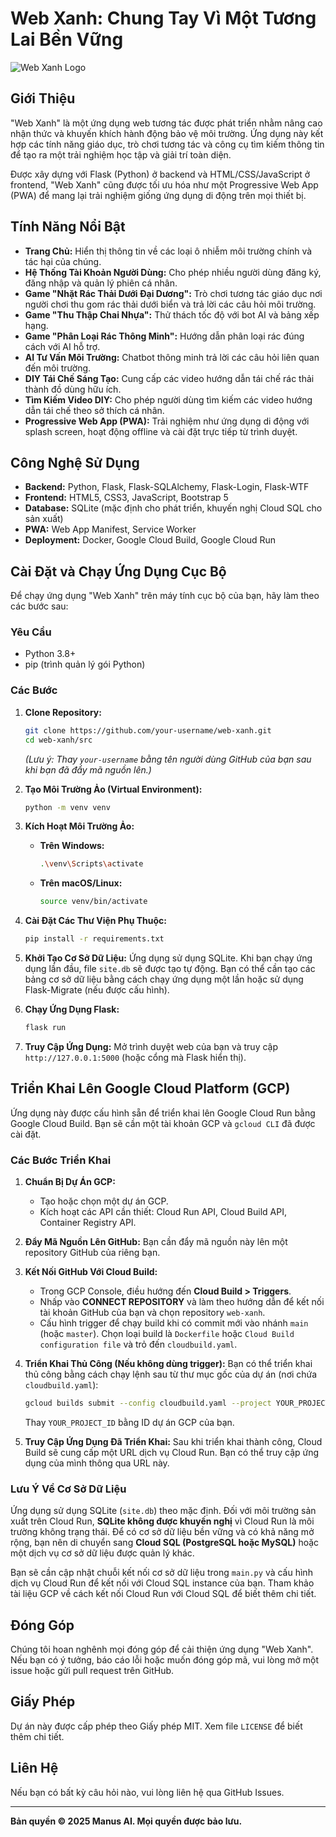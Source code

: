 # Web Xanh: Chung Tay Vì Một Tương Lai Bền Vững

![Web Xanh Logo](https://raw.githubusercontent.com/your-username/web-xanh/main/static/icons/icon-512x512.png)

## Giới Thiệu

"Web Xanh" là một ứng dụng web tương tác được phát triển nhằm nâng cao nhận thức và khuyến khích hành động bảo vệ môi trường. Ứng dụng này kết hợp các tính năng giáo dục, trò chơi tương tác và công cụ tìm kiếm thông tin để tạo ra một trải nghiệm học tập và giải trí toàn diện.

Được xây dựng với Flask (Python) ở backend và HTML/CSS/JavaScript ở frontend, "Web Xanh" cũng được tối ưu hóa như một Progressive Web App (PWA) để mang lại trải nghiệm giống ứng dụng di động trên mọi thiết bị.

## Tính Năng Nổi Bật

*   **Trang Chủ:** Hiển thị thông tin về các loại ô nhiễm môi trường chính và tác hại của chúng.
*   **Hệ Thống Tài Khoản Người Dùng:** Cho phép nhiều người dùng đăng ký, đăng nhập và quản lý phiên cá nhân.
*   **Game "Nhặt Rác Thải Dưới Đại Dương":** Trò chơi tương tác giáo dục nơi người chơi thu gom rác thải dưới biển và trả lời các câu hỏi môi trường.
*   **Game "Thu Thập Chai Nhựa":** Thử thách tốc độ với bot AI và bảng xếp hạng.
*   **Game "Phân Loại Rác Thông Minh":** Hướng dẫn phân loại rác đúng cách với AI hỗ trợ.
*   **AI Tư Vấn Môi Trường:** Chatbot thông minh trả lời các câu hỏi liên quan đến môi trường.
*   **DIY Tái Chế Sáng Tạo:** Cung cấp các video hướng dẫn tái chế rác thải thành đồ dùng hữu ích.
*   **Tìm Kiếm Video DIY:** Cho phép người dùng tìm kiếm các video hướng dẫn tái chế theo sở thích cá nhân.
*   **Progressive Web App (PWA):** Trải nghiệm như ứng dụng di động với splash screen, hoạt động offline và cài đặt trực tiếp từ trình duyệt.

## Công Nghệ Sử Dụng

*   **Backend:** Python, Flask, Flask-SQLAlchemy, Flask-Login, Flask-WTF
*   **Frontend:** HTML5, CSS3, JavaScript, Bootstrap 5
*   **Database:** SQLite (mặc định cho phát triển, khuyến nghị Cloud SQL cho sản xuất)
*   **PWA:** Web App Manifest, Service Worker
*   **Deployment:** Docker, Google Cloud Build, Google Cloud Run

## Cài Đặt và Chạy Ứng Dụng Cục Bộ

Để chạy ứng dụng "Web Xanh" trên máy tính cục bộ của bạn, hãy làm theo các bước sau:

### Yêu Cầu

*   Python 3.8+
*   pip (trình quản lý gói Python)

### Các Bước

1.  **Clone Repository:**
    ```bash
    git clone https://github.com/your-username/web-xanh.git
    cd web-xanh/src
    ```
    *(Lưu ý: Thay `your-username` bằng tên người dùng GitHub của bạn sau khi bạn đã đẩy mã nguồn lên.)*

2.  **Tạo Môi Trường Ảo (Virtual Environment):**
    ```bash
    python -m venv venv
    ```

3.  **Kích Hoạt Môi Trường Ảo:**
    *   **Trên Windows:**
        ```bash
        .\venv\Scripts\activate
        ```
    *   **Trên macOS/Linux:**
        ```bash
        source venv/bin/activate
        ```

4.  **Cài Đặt Các Thư Viện Phụ Thuộc:**
    ```bash
    pip install -r requirements.txt
    ```

5.  **Khởi Tạo Cơ Sở Dữ Liệu:**
    Ứng dụng sử dụng SQLite. Khi bạn chạy ứng dụng lần đầu, file `site.db` sẽ được tạo tự động. Bạn có thể cần tạo các bảng cơ sở dữ liệu bằng cách chạy ứng dụng một lần hoặc sử dụng Flask-Migrate (nếu được cấu hình).

6.  **Chạy Ứng Dụng Flask:**
    ```bash
    flask run
    ```

7.  **Truy Cập Ứng Dụng:**
    Mở trình duyệt web của bạn và truy cập `http://127.0.0.1:5000` (hoặc cổng mà Flask hiển thị).

## Triển Khai Lên Google Cloud Platform (GCP)

Ứng dụng này được cấu hình sẵn để triển khai lên Google Cloud Run bằng Google Cloud Build. Bạn sẽ cần một tài khoản GCP và `gcloud CLI` đã được cài đặt.

### Các Bước Triển Khai

1.  **Chuẩn Bị Dự Án GCP:**
    *   Tạo hoặc chọn một dự án GCP.
    *   Kích hoạt các API cần thiết: Cloud Run API, Cloud Build API, Container Registry API.

2.  **Đẩy Mã Nguồn Lên GitHub:**
    Bạn cần đẩy mã nguồn này lên một repository GitHub của riêng bạn.

3.  **Kết Nối GitHub Với Cloud Build:**
    *   Trong GCP Console, điều hướng đến **Cloud Build > Triggers**.
    *   Nhấp vào **CONNECT REPOSITORY** và làm theo hướng dẫn để kết nối tài khoản GitHub của bạn và chọn repository `web-xanh`.
    *   Cấu hình trigger để chạy build khi có commit mới vào nhánh `main` (hoặc `master`). Chọn loại build là `Dockerfile` hoặc `Cloud Build configuration file` và trỏ đến `cloudbuild.yaml`.

4.  **Triển Khai Thủ Công (Nếu không dùng trigger):**
    Bạn có thể triển khai thủ công bằng cách chạy lệnh sau từ thư mục gốc của dự án (nơi chứa `cloudbuild.yaml`):
    ```bash
    gcloud builds submit --config cloudbuild.yaml --project YOUR_PROJECT_ID
    ```
    Thay `YOUR_PROJECT_ID` bằng ID dự án GCP của bạn.

5.  **Truy Cập Ứng Dụng Đã Triển Khai:**
    Sau khi triển khai thành công, Cloud Build sẽ cung cấp một URL dịch vụ Cloud Run. Bạn có thể truy cập ứng dụng của mình thông qua URL này.

### Lưu Ý Về Cơ Sở Dữ Liệu

Ứng dụng sử dụng SQLite (`site.db`) theo mặc định. Đối với môi trường sản xuất trên Cloud Run, **SQLite không được khuyến nghị** vì Cloud Run là môi trường không trạng thái. Để có cơ sở dữ liệu bền vững và có khả năng mở rộng, bạn nên di chuyển sang **Cloud SQL (PostgreSQL hoặc MySQL)** hoặc một dịch vụ cơ sở dữ liệu được quản lý khác.

Bạn sẽ cần cập nhật chuỗi kết nối cơ sở dữ liệu trong `main.py` và cấu hình dịch vụ Cloud Run để kết nối với Cloud SQL instance của bạn. Tham khảo tài liệu GCP về cách kết nối Cloud Run với Cloud SQL để biết thêm chi tiết.

## Đóng Góp

Chúng tôi hoan nghênh mọi đóng góp để cải thiện ứng dụng "Web Xanh". Nếu bạn có ý tưởng, báo cáo lỗi hoặc muốn đóng góp mã, vui lòng mở một issue hoặc gửi pull request trên GitHub.

## Giấy Phép

Dự án này được cấp phép theo Giấy phép MIT. Xem file `LICENSE` để biết thêm chi tiết.

## Liên Hệ

Nếu bạn có bất kỳ câu hỏi nào, vui lòng liên hệ qua GitHub Issues.

---

**Bản quyền © 2025 Manus AI. Mọi quyền được bảo lưu.**

